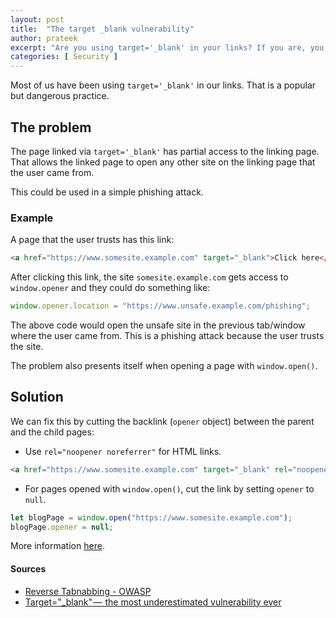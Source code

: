 ```yaml
---
layout: post
title:  "The target _blank vulnerability"
author: prateek
excerpt: "Are you using target='_blank' in your links? If you are, you should be using rel='noopener noreferrer' with it."
categories: [ Security ]
---
```


Most of us have been using `target='_blank'` in our links.
That is a popular but dangerous practice.

## The problem

The page linked via `target='_blank'` has partial access to the linking page.
That allows the linked page to open any other site on the linking page that the user came from.

This could be used in a simple phishing attack.

### Example

A page that the user trusts has this link:

```html
<a href="https://www.somesite.example.com" target="_blank">Click here</a>
```

After clicking this link, the site `somesite.example.com` gets access to `window.opener` and they could do something like:

```javascript
window.opener.location = "https://www.unsafe.example.com/phishing";
```

The above code would open the unsafe site in the previous tab/window where the user came from.
This is a phishing attack because the user trusts the site.

The problem also presents itself when opening a page with `window.open()`.

## Solution

We can fix this by cutting the backlink (`opener` object) between the parent and the child pages:

- Use `rel="noopener noreferrer"` for HTML links.

```html
<a href="https://www.somesite.example.com" target="_blank" rel="noopener noreferrer">Click here</a>
```

- For pages opened with `window.open()`, cut the link by setting `opener` to `null`.

```javascript
let blogPage = window.open("https://www.somesite.example.com");
blogPage.opener = null;
```

More information [here](https://cheatsheetseries.owasp.org/cheatsheets/HTML5_Security_Cheat_Sheet.html#tabnabbing).

#### Sources
- [Reverse Tabnabbing - OWASP](https://owasp.org/www-community/attacks/Reverse_Tabnabbing)
- [Target="_blank" —  the most underestimated vulnerability ever](https://www.jitbit.com/alexblog/256-targetblank---the-most-underestimated-vulnerability-ever/)
